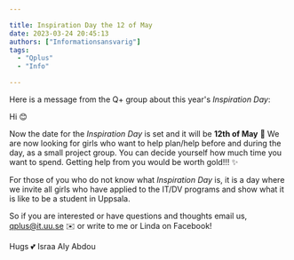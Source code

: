 ```yaml
---

title: Inspiration Day the 12 of May
date: 2023-03-24 20:45:13
authors: ["Informationsansvarig"]
tags: 
  - "Qplus"
  - "Info"

---
```

Here is a message from the Q+ group about this year's *Inspiration Day*: 

Hi 😊

Now the date for the *Inspiration Day* is set and it will be **12th of May** 🎈 We are now looking for girls who want to help plan/help before and during the day, as a small project group. You can decide yourself how much time you want to spend. Getting help from you would be worth gold!!! ✨

For those of you who do not know what *Inspiration Day* is, it is a day where we invite all girls who have applied to the IT/DV programs and show what it is like to be a student in Uppsala. 

So if you are interested or have questions and thoughts email us, qplus@it.uu.se ✉️ or write to me or Linda on Facebook! 

Hugs 💕 Israa Aly Abdou